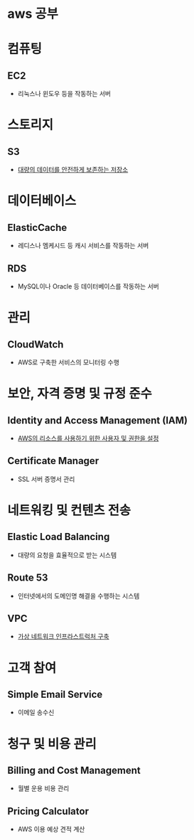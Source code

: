# aws 공부

# 컴퓨팅
## EC2
- 리눅스나 윈도우 등을 작동하는 서버

# 스토리지
## S3
- [대량의 데이터를 안전하게 보존하는 저장소](https://github.com/joyfulviper/aws/blob/master/%EC%8A%A4%ED%86%A0%EB%A6%AC%EC%A7%80/S3.md)
# 데이터베이스
## ElasticCache
- 레디스나 멤케시드 등 캐시 서비스를 작동하는 서버
## RDS
- MySQL이나 Oracle 등 데이터베이스를 작동하는 서버
# 관리
## CloudWatch
- AWS로 구축한 서비스의 모니터링 수행
# 보안, 자격 증명 및 규정 준수
## Identity and Access Management (IAM)
- [AWS의 리소스를 사용하기 위한 사용자 및 권한을 설정](https://github.com/joyfulviper/aws/blob/master/%EB%B3%B4%EC%95%88/IAM.md)
## Certificate Manager
- SSL 서버 증명서 관리
# 네트워킹 및 컨텐츠 전송
## Elastic Load Balancing
- 대량의 요청을 효율적으로 받는 시스템
## Route 53
- 인터넷에서의 도메인명 해결을 수행하는 시스템
## VPC
- [가상 네트워크 인프라스트럭처 구축](https://github.com/joyfulviper/aws/blob/master/%EB%84%A4%ED%8A%B8%EC%9B%8C%ED%82%B9%20%EB%B0%8F%20%EC%BB%A8%ED%85%90%EC%B8%A0%20%EC%A0%84%EC%86%A1/VPC.md)
# 고객 참여
## Simple Email Service
- 이메일 송수신
# 청구 및 비용 관리
## Billing and Cost Management
- 월별 운용 비용 관리
## Pricing Calculator
- AWS 이용 예상 견적 계산
